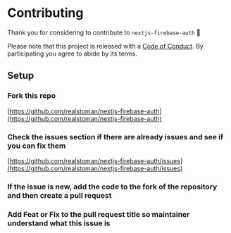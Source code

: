# Contributing

Thank you for considering to contribute to `nextjs-firebase-auth` 💖

Please note that this project is released with a [Code of Conduct](https://github.com/realstoman/nextjs-firebase-auth/blob/main/CODE_OF_CONDUCT.md). By participating you agree to abide by its terms.

## Setup

### Fork this repo

[https://github.com/realstoman/nextjs-firebase-auth](https://github.com/realstoman/nextjs-firebase-auth)

### Check the issues section if there are already issues and see if you can fix them

[https://github.com/realstoman/nextjs-firebase-auth/issues](https://github.com/realstoman/nextjs-firebase-auth/issues)

### If the issue is new, add the code to the fork of the repository and then create a pull request

### Add Feat or Fix to the pull request title so maintainer understand what this issue is
